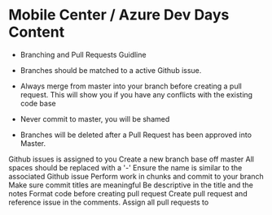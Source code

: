 # Mobile Center / Azure Dev Days Content

* Branching and Pull Requests Guidline

* Branches should be matched to a active Github issue.
* Always merge from master into your branch before creating a pull request. This will show you if you have any conflicts with the existing code base
* Never commit to master, you will be shamed
* Branches will be deleted after a Pull Request has been approved into Master.


Github issues is assigned to you
Create a new branch base off master
All spaces should be replaced with a '-'
Ensure the name is similar to the associated Github issue
Perform work in chunks and commit to your branch
Make sure commit titles are meaningful
Be descriptive in the title and the notes
Format code before creating pull request
Create pull request and reference issue in the comments. Assign all pull requests to 
